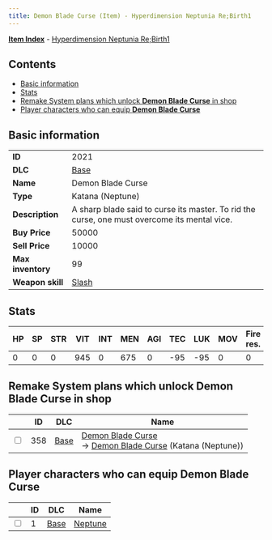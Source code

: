 ```yaml
---
title: Demon Blade Curse (Item) - Hyperdimension Neptunia Re;Birth1
---
```


[**Item Index**](/neptunia/rb1/item/index.html) - [Hyperdimension Neptunia Re;Birth1](/neptunia/rb1)

## Contents

- [Basic information](#basic-information)
- [Stats](#stats)
- [Remake System plans which unlock **Demon Blade Curse** in shop](#remake-system-plans-which-unlock-demon-blade-curse-in-shop)
- [Player characters who can equip **Demon Blade Curse**](#player-characters-who-can-equip-demon-blade-curse)

## Basic information

|   |   |
| -- | -- |
| **ID** | 2021 |
| **DLC** | [Base](/neptunia/rb1/dlc/1-base.html) |
| **Name** | Demon Blade Curse |
| **Type** | Katana (Neptune) |
| **Description** | A sharp blade said to curse its master. To rid the curse, one must overcome its mental vice. |
| **Buy Price** | 50000 |
| **Sell Price** | 10000 |
| **Max inventory** | 99 |
| **Weapon skill** | [Slash](/neptunia/rb1/skill/1-2-slash.html) |


## Stats

| HP | SP | STR | VIT | INT | MEN | AGI | TEC | LUK | MOV | Fire res. | Ice res. | Wind res. | Lightning res. |
| -- | -- | --- | --- | --- | --- | --- | --- | --- | --- | --------- | -------- | --------- | -------------- |
| 0 | 0 | 0 | 945 | 0 | 675 | 0 | -95 | -95 | 0 | 0 | 0 | 0 | 0 |


## Remake System plans which unlock **Demon Blade Curse** in shop

|    | ID | DLC | Name |
| -- | -- | --- | ---- |
| <input type="checkbox" id="rb1-remake-1-358" class="trackbox" /> | 358 | [Base](/neptunia/rb1/dlc/1-base.html) | [Demon Blade Curse](/neptunia/rb1/remake/1-358-demon-blade-curse.html)<br /> → [Demon Blade Curse](/neptunia/rb1/item/1-2021-demon-blade-curse.html) (Katana (Neptune)) |


## Player characters who can equip **Demon Blade Curse**

|    | ID | DLC | Name |
| -- | -- | --- | ---- |
| <input type="checkbox" id="rb1-player-1-1" class="trackbox" /> | 1 | [Base](/neptunia/rb1/dlc/1-base.html) | [Neptune](/neptunia/rb1/player/1-1-neptune.html) |
